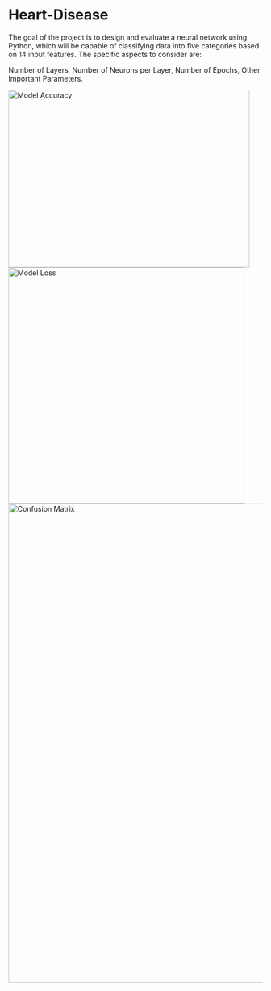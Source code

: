 # Heart-Disease
The goal of the project is to design and evaluate a neural network using Python, which will be capable of classifying data into five categories based on 14 input features. The specific aspects to consider are: 

Number of Layers, Number of Neurons per Layer, Number of Epochs, Other Important Parameters.

<img height="352" width="478" alt="Model Accuracy" src="https://github.com/user-attachments/assets/0ac58b52-5a7c-494e-9af9-803ccfd612cc">
<img width="468" alt="Model Loss" src="https://github.com/user-attachments/assets/18437c59-a547-475f-a317-8ae0c34ae0ac">
<img width="950" alt="Confusion Matrix" src="https://github.com/user-attachments/assets/6cf6aa96-ad5d-4074-bb8e-2decb49fa18f">
